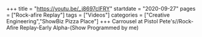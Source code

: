 +++
title = "https://youtu.be/_j8697clFRY"
startdate = "2020-09-27"
pages = ["Rock-afire Replay"]
tags = ["Videos"]
categories = ["Creative Engineering","ShowBiz Pizza Place"]
+++
Carrousel at Pistol Pete's//Rock-Afire Replay-Early Alpha-(Show Programmed by me)
